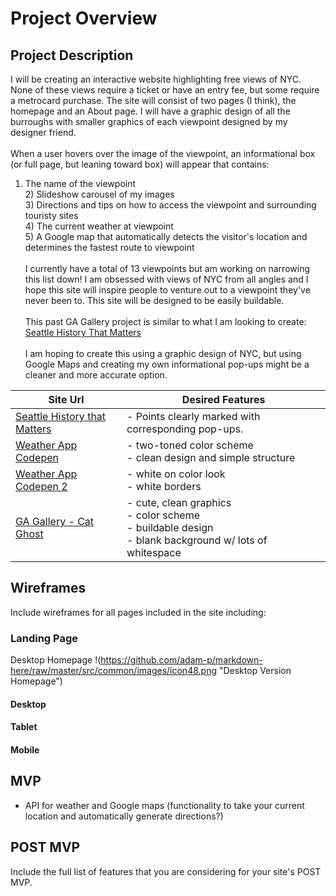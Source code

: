 # Project Overview

## Project Description

I will be creating an interactive website highlighting free views of NYC. None of these views require a ticket or have an entry fee, but some require a metrocard purchase. The site will consist of two pages (I think), the homepage and an About page. I will have a graphic design of all the burroughs with smaller graphics of each viewpoint designed by my designer friend.<br><br>
When a user hovers over the image of the viewpoint, an informational box (or full page, but leaning toward box) will appear that contains:<br>
1) The name of the viewpoint<br>2) Slideshow carousel of my images<br>3) Directions and tips on how to access the viewpoint and surrounding touristy sites<br>4) The current weather at viewpoint<br>5) A Google map that automatically detects the visitor's location and determines the fastest route to viewpoint <br><br>
I currently have a total of 13 viewpoints but am working on narrowing this list down! I am obsessed with views of NYC from all angles and I hope this site will inspire people to venture out to a viewpoint they've never been to. This site will be designed to be easily buildable.<br><br>
This past GA Gallery project is similar to what I am looking to create: [Seattle History That Matters](http://seattlebackstory.com/)<br><br>
I am hoping to create this using a graphic design of NYC, but using Google Maps and creating my own informational pop-ups might be a cleaner and more accurate option.  


| Site Url        | Desired Features           | 
| ------------- |-------------| 
| [Seattle History that Matters](http://seattlebackstory.com/) | - Points clearly marked with corresponding pop-ups.   |  
| [Weather App Codepen](https://codepen.io/kristyan-p/pen/jaVYwZ) | - two-toned color scheme <br> - clean design and simple structure  |  
| [Weather App Codepen 2](https://codepen.io/ziggysauce/pen/RZboVE?limit=all&page=3&q=weather+app) | - white on color look <br> - white borders  |  
| [GA Gallery - Cat Ghost](https://kristinefrancisco.github.io/cat-ghost/) | - cute, clean graphics<br> - color scheme<br> - buildable design<br> - blank background w/ lots of whitespace |   

## Wireframes

Include wireframes for all pages included in the site including:

### Landing Page

Desktop Homepage
!(https://github.com/adam-p/markdown-here/raw/master/src/common/images/icon48.png "Desktop Version Homepage")

#### Desktop

#### Tablet

#### Mobile

## MVP 

- API for weather and Google maps (functionality to take your current location and automatically generate directions?)<br>

## POST MVP

Include the full list of features that you are considering for your site's POST MVP.

